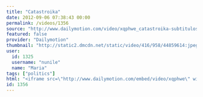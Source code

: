 ```yaml
---
title: "Catastroika"
date: 2012-09-06 07:38:43 00:00
permalink: /videos/1356
source: "http://www.dailymotion.com/video/xqphwe_catastroika-subtitulos-en-espanol_shortfilms"
featured: false
provider: "Dailymotion"
thumbnail: "http://static2.dmcdn.net/static/video/416/958/44859614:jpeg_preview_large.jpg?20120514192634"
user:
  id: 1325
  username: "nunile"
  name: "Maria"
tags: ["politics"]
html: "<iframe src=\"http://www.dailymotion.com/embed/video/xqphwe\" width=\"480\" height=\"269\" frameborder=\"0\"></iframe>"
id: 1356
---
```


